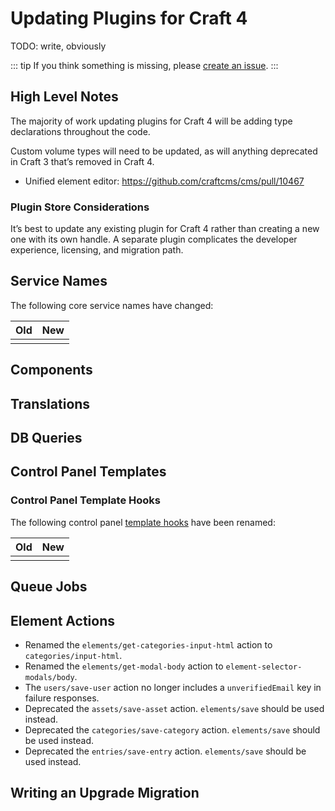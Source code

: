 # Updating Plugins for Craft 4

TODO: write, obviously

::: tip
If you think something is missing, please [create an issue](https://github.com/craftcms/docs/issues/new).
:::

## High Level Notes

The majority of work updating plugins for Craft 4 will be adding type declarations throughout the code.

Custom volume types will need to be updated, as will anything deprecated in Craft 3 that’s removed in Craft 4.

- Unified element editor: https://github.com/craftcms/cms/pull/10467

### Plugin Store Considerations

It’s best to update any existing plugin for Craft 4 rather than creating a new one with its own handle. A separate plugin complicates the developer experience, licensing, and migration path.

## Service Names

The following core service names have changed:

| Old             | New
| --------------- | ----------------
| |

## Components

## Translations

## DB Queries

## Control Panel Templates

### Control Panel Template Hooks

The following control panel [template hooks](template-hooks.md) have been renamed:

| Old                              | New
| -------------------------------- | ----------------------------
| |

## Queue Jobs

## Element Actions

- Renamed the `elements/get-categories-input-html` action to `categories/input-html`.
- Renamed the `elements/get-modal-body` action to `element-selector-modals/body`.
- The `users/save-user` action no longer includes a `unverifiedEmail` key in failure responses.
- Deprecated the `assets/save-asset` action. `elements/save` should be used instead.
- Deprecated the `categories/save-category` action. `elements/save` should be used instead.
- Deprecated the `entries/save-entry` action. `elements/save` should be used instead.


## Writing an Upgrade Migration
